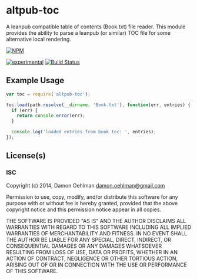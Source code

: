 # altpub-toc

A leanpub compatible table of contents (Book.txt) file reader. This
module provides the ability to parse a leanpub (or similar) TOC file for
some alternative local rendering.


[![NPM](https://nodei.co/npm/altpub-toc.png)](https://nodei.co/npm/altpub-toc/)

[![experimental](https://img.shields.io/badge/stability-experimental-red.svg)](https://github.com/badges/stability-badges) [![Build Status](https://img.shields.io/travis/DamonOehlman/altpub-toc.svg?branch=master)](https://travis-ci.org/DamonOehlman/altpub-toc) 

## Example Usage

```js
var toc = require('altpub-toc');

toc.load(path.resolve(__dirname, 'Book.txt'), function(err, entries) {
  if (err) {
    return console.error(err);
  }

  console.log('loaded entries from book toc: ', entries);
});

```

## License(s)

### ISC

Copyright (c) 2014, Damon Oehlman <damon.oehlman@gmail.com>

Permission to use, copy, modify, and/or distribute this software for any
purpose with or without fee is hereby granted, provided that the above
copyright notice and this permission notice appear in all copies.

THE SOFTWARE IS PROVIDED "AS IS" AND THE AUTHOR DISCLAIMS ALL WARRANTIES WITH
REGARD TO THIS SOFTWARE INCLUDING ALL IMPLIED WARRANTIES OF MERCHANTABILITY
AND FITNESS. IN NO EVENT SHALL THE AUTHOR BE LIABLE FOR ANY SPECIAL, DIRECT,
INDIRECT, OR CONSEQUENTIAL DAMAGES OR ANY DAMAGES WHATSOEVER RESULTING FROM
LOSS OF USE, DATA OR PROFITS, WHETHER IN AN ACTION OF CONTRACT, NEGLIGENCE OR
OTHER TORTIOUS ACTION, ARISING OUT OF OR IN CONNECTION WITH THE USE OR
PERFORMANCE OF THIS SOFTWARE.

